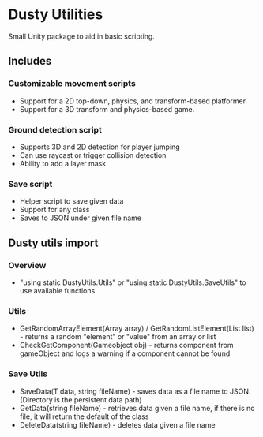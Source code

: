 # Dusty Utilities
Small Unity package to aid in basic scripting.

## Includes
### Customizable movement scripts
- Support for a 2D top-down, physics, and transform-based platformer
- Support for a 3D transform and physics-based game.

### Ground detection script
- Supports 3D and 2D detection for player jumping
- Can use raycast or trigger collision detection
- Ability to add a layer mask

### Save script
- Helper script to save given data
- Support for any class
- Saves to JSON under given file name

## Dusty utils import

### Overview
- "using static DustyUtils.Utils" or "using static DustyUtils.SaveUtils" to use available functions

### Utils
- GetRandomArrayElement<T>(Array array) / GetRandomListElement<T>(List<T> list) - returns a random "element" or "value" from an array or list
- CheckGetComponent<T>(Gameobject obj) - returns component from gameObject and logs a warning if a component cannot be found

### Save Utils
- SaveData<T>(T data, string fileName) - saves data as a file name to JSON. (Directory is the persistent data path)
- GetData<T>(string fileName) - retrieves data given a file name, if there is no file, it will return the default of the class
- DeleteData<T>(string fileName) - deletes data given a file name
